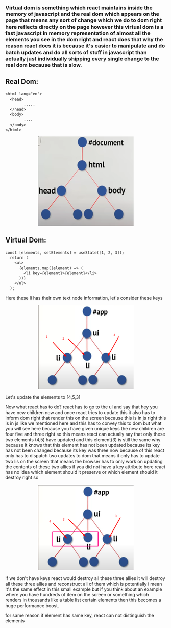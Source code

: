 ### Virtual dom is something which react maintains inside the memory of javascript and the real dom which appears on the page that means any sort of change which we do to dom right here reflects directly on the page however this virtual dom is a fast javascript in memory representation of almost all the elements you see in the dom right and react does that why the reason react does it is because it's easier to manipulate and do batch updates and do all sorts of stuff in javascript than actually just individually shipping every single change to the real dom because that is slow.

## Real Dom:

```
<html lang="en">
  <head>
        .....
  </head>
  <body>
        ....
  </body>
</html>
```

<div align="center">
    <img width="300" src="images/dom.png" />
</div>

## Virtual Dom:

```
const [elements, setElements] = useState([1, 2, 3]);
  return (
    <ul>
      {elements.map((element) => (
        <li key={element}>{element}</li>
      ))}
    </ul>
  );
```

Here these li has their own text node information, let's consider these keys

<div align="center">
    <img width="300" src="images/v_dom.png" />
</div>

Let's update the elements to [4,5,3]

Now what react has to do?
react has to go to the ul and say that hey you have new children now and once react tries to update this it also has to inform dom right that render this on the screen because this is in js right this is in js like we mentioned here and this has to convey this to dom but what you will see here because you have given unique keys the new children are four five and three right so this means react can actually say that only these two elements (4,5) have updated and this element(3) is still the same why because it knows that this element has not been updated because its key has not been changed because its key was three
now because of this react only has to dispatch two updates to dom that means it only has to update two lis on the screen that means the browser has to
only work on updating the contents of these two allies if you did not have a key attribute here react has no idea which element should it preserve or which element should it destroy right so

<div align="center">
    <img width="300" src="images/v_dom_2.png" />
</div>

if we don't have keys react would destroy all these three allies it will destroy all these three allies and reconstruct all of them which is potentially i mean it's the same effect in this small example but if you think about an example where you have hundreds of item on the screen or something which renders in thousands like a table list certain elements then this becomes a huge performance boost.

for same reason if element has same key, react can not distinguish the elements
